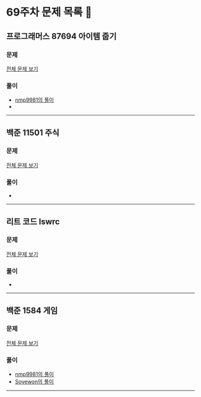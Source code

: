 # 69주차 문제 목록 📝

## 프로그래머스 87694 아이템 줍기  
### 문제
[전체 문제 보기](https://school.programmers.co.kr/learn/courses/30/lessons/87694)

### 풀이
- [nmp9981의 풀이](https://blog.naver.com/tybnasgo/223094059951)
- 
___

## 백준 11501 주식      
### 문제
[전체 문제 보기](https://www.acmicpc.net/problem/11501)

### 풀이
- 
___

## 리트 코드 lswrc  
### 문제
[전체 문제 보기](https://leetcode.com/problems/longest-substring-without-repeating-characters/)

### 풀이
-
___

## 백준 1584 게임      
### 문제
[전체 문제 보기](https://www.acmicpc.net/problem/1584)

### 풀이
- [nmp9981의 풀이](https://blog.naver.com/tybnasgo/223094137606)
- [Soyewon의 풀이](https://github.com/SolveGuys/AlgorithmStudy/blob/master/69week/Soyewon/BOJ1584.cpp)
___
